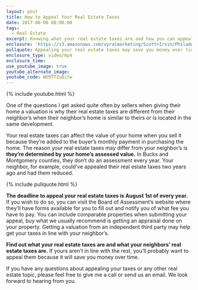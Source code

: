 ```yaml
---
layout: post
title: How to Appeal Your Real Estate Taxes
date: 2017-06-08 00:00:00
tags:
  - Real Estate
excerpt: Knowing what your real estate taxes are and how you can appeal them may save you a lot of money over time.
enclosure: 'https://s3.amazonaws.com/vyralmarketing/Scott+Irvin/Philadelphia+Real+Estate+Appealing+your+real+estate+taxes.mp4'
pullquote: Appealing your real estate taxes may save you money over time.
enclosure_type: video/mp4
enclosure_time:
use_youtube_image: true
youtube_alternate_image:
youtube_code: WO9TTZu8itw
---
```



{% include youtube.html %}

One of the questions I get asked quite often by sellers when giving their home a valuation is why their real estate taxes are different from their neighbor’s when their neighbor’s home is similar to theirs or is located in the same development.

Your real estate taxes can affect the value of your home when you sell it because they’re added to the buyer’s monthly payment in purchasing the home. The reason your real estate taxes may differ from your neighbor’s is **they’re determined by your home’s assessed value.** In Bucks and Montgomery counties, they don’t do an assessment every year. Your neighbor, for example, could’ve appealed their real estate taxes two years ago and had them reduced.

{% include pullquote.html %}

**The deadline to appeal your real estate taxes is August 1st of every year.** If you wish to do so, you can visit the Board of Assessment’s website where they’ll have forms available for you to fill out and notify you of what fee you have to pay. You can include comparable properties when submitting your appeal, buy what we usually recommend is getting an appraisal done on your property. Getting a valuation from an independent third party may help get your taxes in line with your neighbor’s.

**Find out what your real estate taxes are and what your neighbors’ real estate taxes are.** If yours aren’t in line with the rest, you’ll probably want to appeal them because it will save you money over time.

If you have any questions about appealing your taxes or any other real estate topic, please feel free to give me a call or send us an email. We look forward to hearing from you.